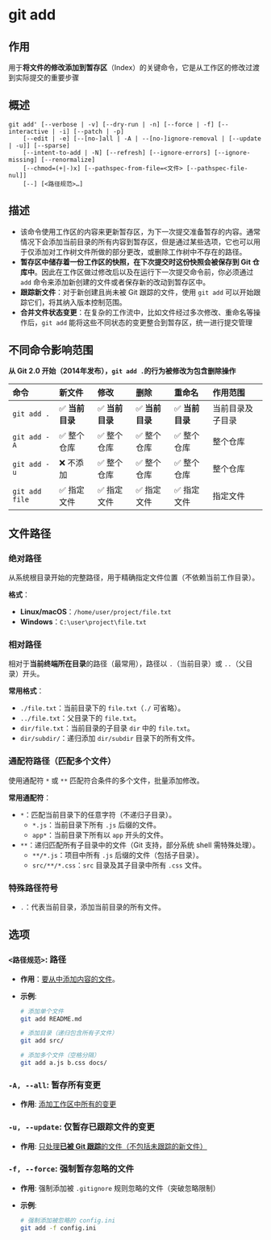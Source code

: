 # git add

## 作用

用于**将文件的修改添加到暂存区**（Index）的关键命令，它是从工作区的修改过渡到实际提交的重要步骤

## 概述

```text
git add' [--verbose | -v] [--dry-run | -n] [--force | -f] [--interactive | -i] [--patch | -p]
	[--edit | -e] [--[no-]all | -A | --[no-]ignore-removal | [--update | -u]] [--sparse]
	[--intent-to-add | -N] [--refresh] [--ignore-errors] [--ignore-missing] [--renormalize]
	[--chmod=(+|-)x] [--pathspec-from-file=<文件> [--pathspec-file-nul]]
	[--] [<路径规范>…​]
```

## 描述

* 该命令使用工作区的内容来更新暂存区，为下一次提交准备暂存的内容。通常情况下会添加当前目录的所有内容到暂存区，但是通过某些选项，它也可以用于仅添加对工作树文件所做的部分更改，或删除工作树中不存在的路径。
* **暂存区中储存着一份工作区的快照，在下次提交时这份快照会被保存到 Git 仓库中**。因此在工作区做过修改后以及在运行下一次提交命令前，你必须通过 `add` 命令来添加新创建的文件或者保存新的改动到暂存区中。
* **跟踪新文件**：对于新创建且尚未被 Git 跟踪的文件，使用 `git add` 可以开始跟踪它们，将其纳入版本控制范围。
* **合并文件状态变更**：在复杂的工作流中，比如文件经过多次修改、重命名等操作后，`git add` 能将这些不同状态的变更整合到暂存区，统一进行提交管理

## 不同命令影响范围

**从 Git 2.0 开始（2014年发布），`git add .`的行为被修改为包含删除操作**

| **命令**       | **新文件**     | **修改**       | **删除**       | **重命名**     | **作用范围**     |
| :------------- | :------------- | :------------- | :------------- | :------------- | :--------------- |
| `git add .`    | ✅ **当前目录** | ✅ **当前目录** | ✅ **当前目录** | ✅ **当前目录** | 当前目录及子目录 |
| `git add -A`   | ✅ 整个仓库     | ✅ 整个仓库     | ✅ 整个仓库     | ✅ 整个仓库     | 整个仓库         |
| `git add -u`   | ❌ 不添加       | ✅ 整个仓库     | ✅ 整个仓库     | ✅ 整个仓库     | 整个仓库         |
| `git add file` | ✅ 指定文件     | ✅ 指定文件     | ✅ 指定文件     | ✅ 指定文件     | 指定文件         |

## 文件路径

### 绝对路径

从系统根目录开始的完整路径，用于精确指定文件位置（不依赖当前工作目录）。

**格式**：

- **Linux/macOS**：`/home/user/project/file.txt`
- **Windows**：`C:\user\project\file.txt`

### 相对路径

相对于**当前终端所在目录**的路径（最常用），路径以 `.`（当前目录）或 `..`（父目录）开头。

**常用格式**：

- `./file.txt`：当前目录下的 `file.txt`（`./` 可省略）。
- `../file.txt`：父目录下的 `file.txt`。
- `dir/file.txt`：当前目录的子目录 `dir` 中的 `file.txt`。
- `dir/subdir/`：递归添加 `dir/subdir` 目录下的所有文件。

### 通配符路径（匹配多个文件）

使用通配符 `*` 或 `**` 匹配符合条件的多个文件，批量添加修改。

**常用通配符**：

- `*`：匹配当前目录下的任意字符（不递归子目录）。
  - `*.js`：当前目录下所有 `.js` 后缀的文件。
  - `app*`：当前目录下所有以 `app` 开头的文件。
- `**`：递归匹配所有子目录中的文件（Git 支持，部分系统 shell 需特殊处理）。
  - `**/*.js`：项目中所有 `.js` 后缀的文件（包括子目录）。
  - `src/**/*.css`：`src` 目录及其子目录中所有 `.css` 文件。

### 特殊路径符号

* `.`：代表当前目录，添加当前目录的所有文件。

## 选项

### `<路径规范>`: 路径

- **作用**：[要从中添加内容的文件](#文件路径)。

- **示例**:

  ```bash
  # 添加单个文件
  git add README.md
  
  # 添加目录（递归包含所有子文件）
  git add src/
  
  # 添加多个文件（空格分隔）
  git add a.js b.css docs/
  ```

### `-A, --all`: 暂存所有变更

* **作用**: [添加工作区中所有的变更](#不同命令影响范围)

### `-u, --update`: 仅暂存已跟踪文件的变更

* **作用**: [只处理**已被 Git 跟踪**的文件（不包括未跟踪的新文件）](#不同命令影响范围)

### `-f, --force`: 强制暂存忽略的文件

* **作用**: 强制添加被 `.gitignore` 规则忽略的文件（突破忽略限制）

* **示例**: 

  ```bash
  # 强制添加被忽略的 config.ini
  git add -f config.ini
  ```

  